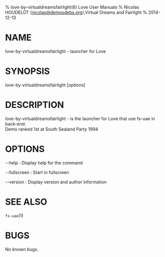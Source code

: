 % love-by-virtualdreamsfairlight(6) Love User Manuals
% Nicolas HOUDELOT (nicolas@demosdebs.org),Virtual Dreams and Fairlight
% 2014-12-13

# NAME
love-by-virtualdreamsfairlight - launcher for Love

# SYNOPSIS
love-by-virtualdreamsfairlight [*options*]

# DESCRIPTION
love-by-virtualdreamsfairlight - is the launcher for Love that use fs-uae in back-end.  
Demo ranked 1st at South Sealand Party 1994

# OPTIONS
\--help
:   Display help for the command

\--fullscreen
:   Start in fullscreen

\--version
:   Display version and author information

# SEE ALSO
`fs-uae`(1)

# BUGS
No known bugs.
